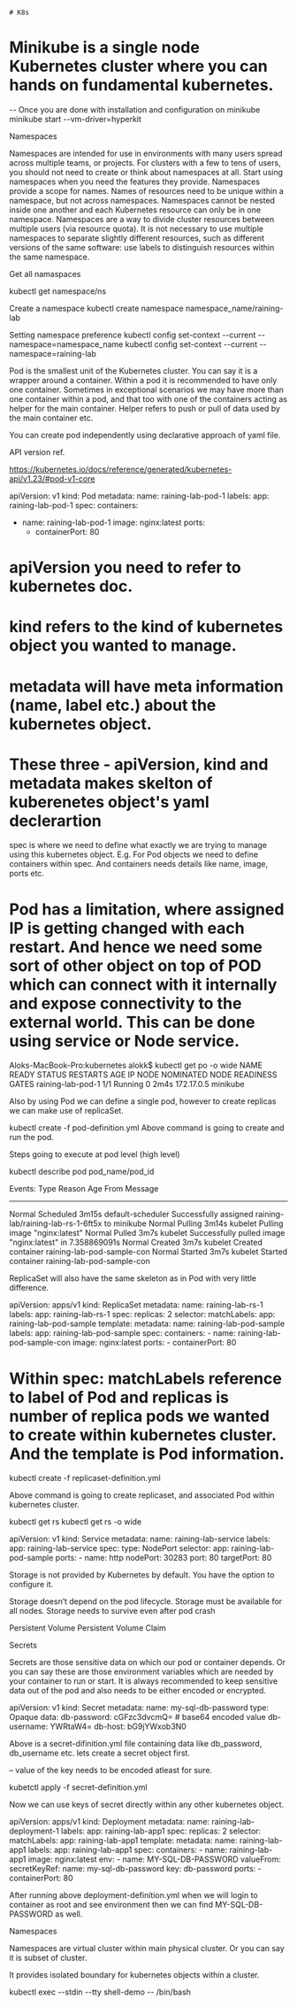                                                                                   # K8s
 

# Minikube is a single node Kubernetes cluster where you can hands on fundamental kubernetes. 

 -- Once you are done with installation and configuration on minikube 
minikube start --vm-driver=hyperkit



Namespaces

Namespaces are intended for use in environments with many users spread across multiple teams, or projects. For clusters with a few to tens of users, you should not need to create or think about namespaces at all. Start using namespaces when you need the features they provide.
Namespaces provide a scope for names. Names of resources need to be unique within a namespace, but not across namespaces. Namespaces cannot be nested inside one another and each Kubernetes resource can only be in one namespace.
Namespaces are a way to divide cluster resources between multiple users (via resource quota).
It is not necessary to use multiple namespaces to separate slightly different resources, such as different versions of the same software: use labels to distinguish resources within the same namespace.

Get all namaspaces

kubectl get namespace/ns

Create a namespace 
kubectl create namespace namespace_name/raining-lab

Setting namespace preference 
kubectl config set-context --current --namespace=namespace_name
kubectl config set-context --current --namespace=raining-lab


Pod is the smallest unit of the Kubernetes cluster. You can say it is a wrapper around a container. Within a pod it is recommended to have only one container. Sometimes in exceptional scenarios we may have more than one container within a pod, and that too with one of the containers acting as helper for the main container. Helper refers to push or pull of data used by the main container etc. 

You can create pod independently using declarative approach of yaml file. 

API version ref. 

https://kubernetes.io/docs/reference/generated/kubernetes-api/v1.23/#pod-v1-core


apiVersion: v1
kind: Pod
metadata:
 name: raining-lab-pod-1
 labels:
   app: raining-lab-pod-1
spec:
 containers:
   - name: raining-lab-pod-1
     image: nginx:latest
     ports:
       - containerPort: 80


# apiVersion you need to refer to kubernetes doc. 
# kind refers to the kind of kubernetes object you wanted to manage. 
# metadata will have meta information (name, label etc.) about the kubernetes object. 

# These three - apiVersion, kind and metadata makes skelton of kuberenetes object's yaml declerartion

spec is where we need to define what exactly we are trying to manage using this kubernetes object. E.g. For Pod objects we need to define containers within spec. And containers needs details like name, image, ports etc. 

# Pod has a limitation, where assigned IP is getting changed with each restart. And hence we need some sort of other object on top of POD which can connect with it internally and expose connectivity to the external world. This can be done using service or Node service. 

Aloks-MacBook-Pro:kubernetes alokk$ kubectl get po -o wide
NAME                READY   STATUS    RESTARTS   AGE    IP           NODE       NOMINATED NODE   READINESS GATES
raining-lab-pod-1   1/1     Running   0          2m4s   172.17.0.5   minikube   <none>           <none>



Also by using Pod we can define a single pod, however to create replicas we can make use of replicaSet. 

kubectl create -f pod-definition.yml 
Above command is going to create and run the pod. 

Steps going to execute at pod level (high level)

kubectl describe pod pod_name/pod_id

Events:
  Type    Reason     Age    From               Message
  ----    ------     ----   ----               -------
  Normal  Scheduled  3m15s  default-scheduler  Successfully assigned raining-lab/raining-lab-rs-1-6ft5x to minikube
  Normal  Pulling    3m14s  kubelet            Pulling image "nginx:latest"
  Normal  Pulled     3m7s   kubelet            Successfully pulled image "nginx:latest" in 7.358869091s
  Normal  Created    3m7s   kubelet            Created container raining-lab-pod-sample-con
  Normal  Started    3m7s   kubelet            Started container raining-lab-pod-sample-con



ReplicaSet will also have the same skeleton as in Pod with very little difference. 

apiVersion: apps/v1
kind: ReplicaSet
metadata:
 name: raining-lab-rs-1
 labels:
   app: raining-lab-rs-1
spec:
 replicas: 2
 selector:
   matchLabels:
     app: raining-lab-pod-sample
 template:
   metadata:
     name: raining-lab-pod-sample
     labels:
       app:  raining-lab-pod-sample
   spec:
     containers:
       - name: raining-lab-pod-sample-con
         image: nginx:latest
         ports:
           - containerPort: 80


# Within spec: matchLabels reference to label of Pod and replicas is number of replica pods we wanted to create within kubernetes cluster. And the template is Pod information. 

kubectl create -f replicaset-definition.yml

Above command is going to create replicaset, and associated Pod within kubernetes cluster. 

kubectl get rs
kubectl get rs -o wide

apiVersion: v1
kind: Service
metadata:
 name: raining-lab-service
 labels:
   app: raining-lab-service
spec:
 type: NodePort
 selector:
   app: raining-lab-pod-sample
 ports:
     - name: http
       nodePort: 30283
       port: 80
       targetPort: 80


Storage is not provided by Kubernetes by default. You have the option to configure it. 

Storage doesn’t depend on the pod lifecycle. 
Storage must be available for all nodes. 
Storage needs to survive even after pod crash 

Persistent Volume 
Persistent Volume Claim 






Secrets 

Secrets are those sensitive data on which our pod or container depends. Or you can say these are those environment variables which are needed by your container to run or start. It is always recommended to keep sensitive data out of the pod and also needs to be either encoded or encrypted. 

apiVersion: v1
kind: Secret
metadata:
 name: my-sql-db-password
type: Opaque
data:
 db-password: cGFzc3dvcmQ= # base64 encoded value
 db-username: YWRtaW4=
 db-host: bG9jYWxob3N0

Above is a secret-difinition.yml file containing data like db_password, db_username etc. lets create a secret object first. 

– value of the key needs to be encoded atleast for sure. 

kubetctl apply -f secret-definition.yml

Now we can use keys of secret directly within any other kubernetes object. 

apiVersion: apps/v1
kind: Deployment
metadata:
 name: raining-lab-deployment-1
 labels:
   app: raining-lab-app1
spec:
 replicas: 2
 selector:
   matchLabels:
     app: raining-lab-app1
 template:
   metadata:
     name: raining-lab-app1
     labels:
       app: raining-lab-app1
   spec:
     containers:
       - name: raining-lab-app1
         image: nginx:latest
         env:
           - name: MY-SQL-DB-PASSWORD
             valueFrom:
               secretKeyRef:
                 name: my-sql-db-password
                 key: db-password
         ports:
           - containerPort: 80

After running above deployment-definition.yml when we will login to container as root and see environment then we can find MY-SQL-DB-PASSWORD as well. 

Namespaces

Namespaces are virtual cluster within main physical cluster. Or you can say it is subset of cluster. 

It provides isolated boundary for kubernetes objects within a cluster. 


kubectl exec --stdin --tty shell-demo -- /bin/bash
